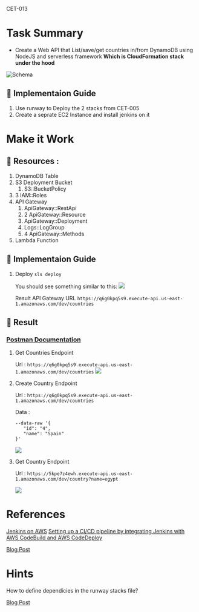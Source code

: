 CET-013

# Task Summary

* Create a Web API that List/save/get countries in/from DynamoDB using NodeJS and serverless framework  **Which is CloudFormation stack under the hood**

![Schema](schema.png)

## :large_blue_diamond: Implementaion Guide
1) Use runway to Deploy the 2 stacks from CET-005
2) Create a seprate EC2 Instance and install jenkins on it

# Make it Work 

## :large_orange_diamond: Resources :
1) DynamoDB Table
2) S3 Deployment Bucket
   1) S3::BucketPolicy
3) 3 IAM::Roles
4) API Gateway
   1) ApiGateway::RestApi
   2) 2 ApiGateway::Resource
   3) ApiGateway::Deployment
   4) Logs::LogGroup
   5) 4 ApiGateway::Methods
5) Lambda Function

## :large_blue_diamond: Implementaion Guide
1) Deploy `sls deploy`

    You should see something similar to this:
    ![](deploy.png)

    Result API Gateway URL
    ` https://q6g0kpq5s9.execute-api.us-east-1.amazonaws.com/dev/countries `

 ## :large_orange_diamond: Result


### [**Postman Documentation**](https://documenter.getpostman.com/view/16150979/TzeTKA1e)


  1) Get Countries Endpoint

      Url : `https://q6g0kpq5s9.execute-api.us-east-1.amazonaws.com/dev/countries`
      ![](countries.png)
  2) Create Country Endpoint

      Url : `https://q6g0kpq5s9.execute-api.us-east-1.amazonaws.com/dev/countries`

      Data :
      ```
      --data-raw '{
         "id": "4",
         "name": "Spain"
      }'
      ```
      ![](create-country.png)

  3) Get Country Endpoint

      Url : `https://5kpe7z4ewh.execute-api.us-east-1.amazonaws.com/dev/country?name=egypt`

      ![](get-country.png)

# References
[Jenkins on AWS](https://www.jenkins.io/doc/tutorials/tutorial-for-installing-jenkins-on-AWS/)
[Setting up a CI/CD pipeline by integrating Jenkins with AWS CodeBuild and AWS CodeDeploy](https://aws.amazon.com/blogs/devops/setting-up-a-ci-cd-pipeline-by-integrating-jenkins-with-aws-codebuild-and-aws-codedeploy/)

[Blog Post](https://www.serverless.com/blog/node-rest-api-with-serverless-lambda-and-dynamodb)

# Hints
How to define dependicies in the runway stacks file?

[Blog Post](https://www.serverless.com/blog/node-rest-api-with-serverless-lambda-and-dynamodb)
